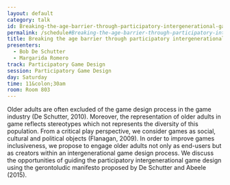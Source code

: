 ```yaml
---
layout: default
category: talk
id: Breaking-the-age-barrier-through-participatory-intergenerational-game-design
permalink: /schedule#Breaking-the-age-barrier-through-participatory-intergenerational-game-design
title: Breaking the age barrier through participatory intergenerational game design
presenters:
  - Bob De Schutter
  - Margarida Romero
track: Participatory Game Design
session: Participatory Game Design
day: Saturday
time: 11&colon;30am
room: Room 803
---
```

Older adults are often excluded of the game design process in the game industry (De Schutter, 2010). Moreover, the representation of older adults in game reflects stereotypes which not represents the diversity of this population. From a critical play perspective, we consider games as social, cultural and political objects (Flanagan, 2009). In order to improve games inclusiveness, we propose to engage older adults not only as end-users but as creators within an intergenerational game design process. We discuss the opportunities of guiding the participatory intergenerational game design using the gerontoludic manifesto proposed by De Schutter and Abeele (2015). 
